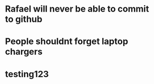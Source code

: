 # Rafael will never be able to commit to github
# People shouldnt forget laptop chargers
# testing123